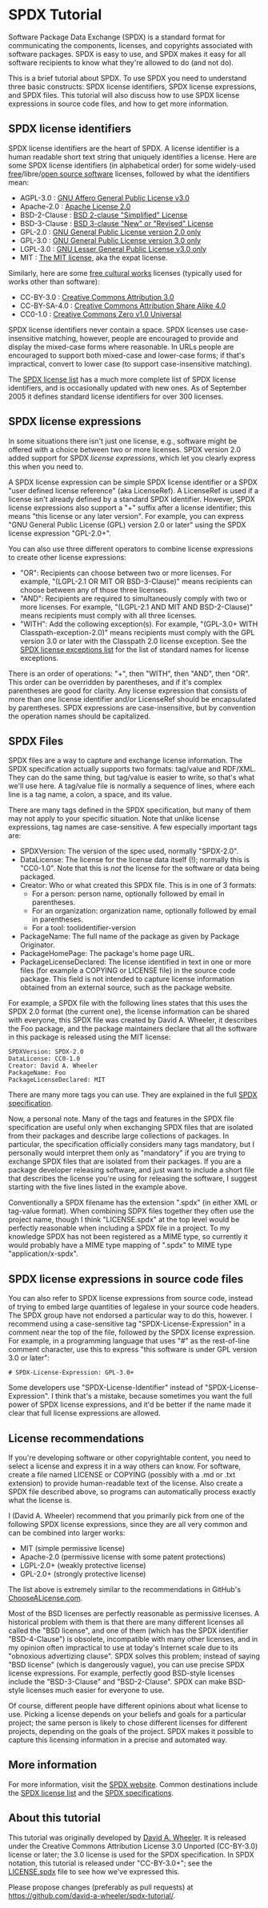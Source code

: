 # SPDX Tutorial

Software Package Data Exchange (SPDX) is a standard format for communicating the components, licenses,
and copyrights associated with software packages.
SPDX is easy to use, and SPDX makes it easy for all software recipients to know what they're allowed to do (and not do).

This is a brief tutorial about SPDX.
To use SPDX you need to understand three basic constructs: SPDX license identifiers,
SPDX license expressions, and SPDX files.
This tutorial will also discuss how to use SPDX license expressions in source code files, and how to
get more information.

## SPDX license identifiers

SPDX license identifiers are the heart of SPDX.
A license identifier is a human readable short text string that uniquely identifies a license.
Here are some SPDX license identifiers (in alphabetical order) for some widely-used
[free](http://www.gnu.org/philosophy/free-sw.en.html)/libre/[open source software](https://opensource.org/osd-annotated)
licenses, followed by what the identifiers mean:

* AGPL-3.0 : [GNU Affero General Public License v3.0](https://spdx.org/licenses/AGPL-3.0.html)
* Apache-2.0 : [Apache License 2.0](https://spdx.org/licenses/Apache-2.0.html)
* BSD-2-Clause : [BSD 2-clause "Simplified" License](https://spdx.org/licenses/BSD-2-Clause.html)
* BSD-3-Clause :  [BSD 3-clause "New" or "Revised" License](https://spdx.org/licenses/BSD-3-Clause.html)
* GPL-2.0 : [GNU General Public License version 2.0 only](https://spdx.org/licenses/GPL-2.0.html)
* GPL-3.0 : [GNU General Public License version 3.0 only](https://spdx.org/licenses/GPL-3.0.html)
* LGPL-3.0 : [GNU Lesser General Public License v3.0 only](https://spdx.org/licenses/LGPL-3.0.html)
* MIT : [The MIT license](https://spdx.org/licenses/MIT.html), aka the expat license.

Similarly, here are some [free cultural works](http://creativecommons.org/freeworks) licenses
(typically used for works other than software):

* CC-BY-3.0 : [Creative Commons Attribution 3.0](https://spdx.org/licenses/CC-BY-3.0.html)
* CC-BY-SA-4.0 : [Creative Commons Attribution Share Alike 4.0](https://spdx.org/licenses/CC-BY-SA-4.0.html)
* CC0-1.0 : [Creative Commons Zero v1.0 Universal](https://spdx.org/licenses/CC0-1.0.html)

SPDX license identifiers never contain a space.  SPDX licenses use case-insensitive matching, however, people are encouraged to provide and display the mixed-case forms where reasonable.  In URLs people are encouraged to support both mixed-case and lower-case forms; if that's impractical, convert to lower case (to support case-insensitive matching).

The [SPDX license list](https://spdx.org/licenses/) has a much more complete list of SPDX license identifiers, and is occasionally updated with new ones. As of September 2005 it defines standard license identifiers for over 300 licenses. 

## SPDX license expressions

In some situations there isn't just one license, e.g., software might be offered with a choice between two or more licenses.
SPDX version 2.0 added support for SPDX *license expressions*, which let you clearly express this when you need to.

A SPDX license expression can be simple SPDX license identifier or a SPDX "user defined license reference" (aka LicenseRef).
A LicenseRef is used if a license isn't already defined by a standard SPDX identifier.
However, SPDX license expressions also support a "+" suffix after a license identifier; this means
"this license or any later version".  For example, you can express "GNU General Public License (GPL) version 2.0 or later"
using the SPDX license expression "GPL-2.0+".

You can also use three different operators to combine license expressions to create other license expressions:

* "OR": Recipients can choose between two or more licenses.
  For example, "(LGPL-2.1 OR MIT OR BSD-3-Clause)" means recipients can choose between any of those three licenses.
* "AND": Recipients are required to simultaneously comply with two or more licenses.
  For example, "(LGPL-2.1 AND MIT AND BSD-2-Clause)" means recipients must comply with all three licenses.
* "WITH": Add the collowing exception(s).  For example, "(GPL-3.0+ WITH Classpath-exception-2.0)"
  means recipients must comply with the GPL version 3.0 or later with the Classpath 2.0 license exception.
  See the [SPDX license exceptions list](https://spdx.org/licenses/exceptions-index.html) for the list of
  standard names for license exceptions.

There is an order of operations: "+", then "WITH", then "AND", then "OR".
This order can be overridden by parentheses, and if it's complex parentheses are good for clarity.
Any license expression that consists of more than one license identifier and/or LicenseRef should be 
encapsulated by parentheses.
SPDX expressions are case-insensitive, but by convention the operation names should be capitalized.

## SPDX Files

SPDX files are a way to capture and exchange license information.
The SPDX specification actually supports two formats: tag/value and RDF/XML.
They can do the same thing, but tag/value is easier to write, so that's what we'll use here.
A tag/value file is normally a sequence of lines, where each line is a tag name, a colon, a space, and its value.

There are many tags defined in the SPDX specification, but many of them may not apply to your specific situation.
Note that unlike license expressions, tag names are case-sensitive.
A few especially important tags are:

* SPDXVersion: The version of the spec used, normally "SPDX-2.0".
* DataLicense: The license for the license data itself (!); normally this is "CC0-1.0".
  Note that this is *not* the license for the software or data being packaged.
* Creator: Who or what created this SPDX file.  This is in one of 3 formats:
    - For a person: person name, optionally followed by email in parentheses.
    - For an organization: organization name, optionally followed by email in parentheses.
    - For a tool: toolidentifier-version
* PackageName: The full name of the package as given by Package Originator.
* PackageHomePage: The package's home page URL.
* PackageLicenseDeclared: The license identified in text in one or more files (for example a COPYING or LICENSE file)
  in the source code package.  This field is not intended to capture license information
  obtained from an external source, such as the package website.
   
For example, a SPDX file with the following lines states that this uses the SPDX 2.0 format (the current one),
the license information can be shared with everyone, this SPDX file was created by David A. Wheeler,
it describes the Foo package, and
the package maintainers declare that all the software in this package is released using the MIT license:

    SPDXVersion: SPDX-2.0
    DataLicense: CC0-1.0
    Creator: David A. Wheeler
    PackageName: Foo
    PackageLicenseDeclared: MIT

There are many more tags you can use.  They are explained in the full
[SPDX specification](https://spdx.org/SPDX-specifications/spdx-version-2.0).

Now, a personal note.
Many of the tags and features in the SPDX file specification
are useful only when exchanging SPDX files that are isolated from their packages
and describe large collections of packages.
In particular, the specification officially considers many tags mandatory, but I personally would interpret them only as
"mandatory" if you are trying to exchange SPDX files that are isolated from their packages.
If you are a package developer releasing software, and just want to include a short file that
describes the license you're using for releasing the software, I suggest starting with the five lines listed
in the example above.

Conventionally a SPDX filename has the extension ".spdx" (in either XML or tag-value format).
When combining SDPX files together they often use the project name, though I think
"LICENSE.spdx" at the top level would be perfectly reasonable when including a SPDX file in a project.
To my knowledge SPDX has not been registered as a MIME type, so currently it would probably
have a MIME type mapping of ".spdx" to MIME type "application/x-spdx".

## SPDX license expressions in source code files

You can also refer to SPDX license expressions from source code, instead of trying to
embed large quantities of legalese in your source code headers.
The SPDX group have not endorsed a particular way to do this, however.
I recommend using a case-sensitive tag "SPDX-License-Expression" in a comment near the top of the file,
followed by the SPDX license expression.  For example, in a programming language that uses "#" as the
rest-of-line comment character, use this to express "this software is under GPL version 3.0 or later":

    # SPDX-License-Expression: GPL-3.0+

Some developers use "SPDX-License-Identifier" instead of "SPDX-License-Expression".
I think that's a mistake, because sometimes you want the full power of SPDX license expressions,
and it'd be better if the name made it clear that full license expressions are allowed.

## License recommendations

If you're developing software or other copyrightable content, you need to select a license and express
it in a way others can know.  For software, create a file named LICENSE or COPYING (possibly with a .md or
.txt extension) to provide human-readable text of the license.  Also create a SPDX file described above,
so programs can automatically process exactly what the license is.

I (David A. Wheeler) recommend that you primarily pick from one of the following SPDX license expressions,
since they are all very common and can be combined into larger works:

* MIT (simple permissive license)
* Apache-2.0 (permissive license with some patent protections)
* LGPL-2.0+ (weakly protective license)
* GPL-2.0+ (strongly protective license)

The list above is extremely similar to the recommendations in GitHub's [ChooseALicense.com](http://choosealicense.com/).

Most of the BSD licenses are perfectly reasonable as permissive licenses.  A historical problem with them is that there
are many different licenses all called the "BSD license", and one of them
(which has the SPDX identifier "BSD-4-Clause") is obsolete, incompatible with many other licenses, and
in my opinion often impractical to use at today's Internet scale due to its "obnoxious advertizing clause".
SPDX solves this problem; instead of saying "BSD license" (which is dangerously vague), you can use
precise SPDX license expressions.  For example, perfectly good BSD-style licenses include the
"BSD-3-Clause" and "BSD-2-Clause".  SPDX can make BSD-style licenses much easier for everyone to use.

Of course, different people have different opinions about what license to use.
Picking a license depends on your beliefs and goals for a particular project; the same person is likely to
chose different licenses for different projects, depending on the goals of the project.
SPDX makes it possible to capture this licensing information in a precise and automated way.

## More information

For more information, visit the [SPDX website](http://spdx.org/).
Common destinations include the
[SPDX license list](https://spdx.org/licenses/) and the [SPDX specifications](http://spdx.org/spdx-specifications).

## About this tutorial

This tutorial was originally developed by [David A. Wheeler](http://www.dwheeler.com).
It is released under the Creative Commons Attribution License 3.0 Unported (CC-BY-3.0) license or later;
the 3.0 license is used for the SPDX specification.
In SPDX notation, this tutorial is released under "CC-BY-3.0+"; see the
[LICENSE.spdx](./LICENSE.spdx) file to see how we've expressed this.

Please propose changes (preferably as pull requests) at <https://github.com/david-a-wheeler/spdx-tutorial/>.
